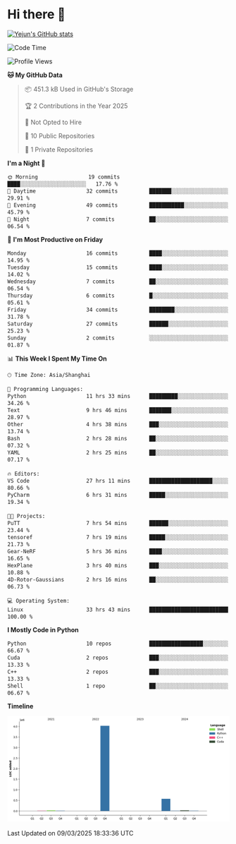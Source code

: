 # Hi there 👋


<!-- <img height="195px" src="https://github-readme-stats.vercel.app/api?username=yejun688&count_private=true&show_icons=true&hide_rank=true&title_color=0969da&bg_color=ffffff00&text_color=57606a&disable_animations=true"><img height="195px" src="https://github-readme-stats.vercel.app/api/top-langs?username=yejun688&layout=compact&title_color=0969da&bg_color=ffffff00&text_color=57606a"> -->

[![Yejun's GitHub stats](https://github-readme-stats.vercel.app/api?username=yejun688)](https://github.com/yejun688/github-readme-stats)

<!---
yejun688/yejun688 is a ✨ special ✨ repository because its `README.md` (this file) appears on your GitHub profile.
You can click the Preview link to take a look at your changes.
--->

<!--START_SECTION:waka-->
![Code Time](http://img.shields.io/badge/Code%20Time-912%20hrs%206%20mins-blue)

![Profile Views](http://img.shields.io/badge/Profile%20Views-0-blue)

**🐱 My GitHub Data** 

> 📦 451.3 kB Used in GitHub's Storage 
 > 
> 🏆 2 Contributions in the Year 2025
 > 
> 🚫 Not Opted to Hire
 > 
> 📜 10 Public Repositories 
 > 
> 🔑 1 Private Repositories 
 > 
**I'm a Night 🦉** 

```text
🌞 Morning                19 commits          ████░░░░░░░░░░░░░░░░░░░░░   17.76 % 
🌆 Daytime                32 commits          ███████░░░░░░░░░░░░░░░░░░   29.91 % 
🌃 Evening                49 commits          ███████████░░░░░░░░░░░░░░   45.79 % 
🌙 Night                  7 commits           ██░░░░░░░░░░░░░░░░░░░░░░░   06.54 % 
```
📅 **I'm Most Productive on Friday** 

```text
Monday                   16 commits          ████░░░░░░░░░░░░░░░░░░░░░   14.95 % 
Tuesday                  15 commits          ████░░░░░░░░░░░░░░░░░░░░░   14.02 % 
Wednesday                7 commits           ██░░░░░░░░░░░░░░░░░░░░░░░   06.54 % 
Thursday                 6 commits           █░░░░░░░░░░░░░░░░░░░░░░░░   05.61 % 
Friday                   34 commits          ████████░░░░░░░░░░░░░░░░░   31.78 % 
Saturday                 27 commits          ██████░░░░░░░░░░░░░░░░░░░   25.23 % 
Sunday                   2 commits           ░░░░░░░░░░░░░░░░░░░░░░░░░   01.87 % 
```


📊 **This Week I Spent My Time On** 

```text
🕑︎ Time Zone: Asia/Shanghai

💬 Programming Languages: 
Python                   11 hrs 33 mins      █████████░░░░░░░░░░░░░░░░   34.26 % 
Text                     9 hrs 46 mins       ███████░░░░░░░░░░░░░░░░░░   28.97 % 
Other                    4 hrs 38 mins       ███░░░░░░░░░░░░░░░░░░░░░░   13.74 % 
Bash                     2 hrs 28 mins       ██░░░░░░░░░░░░░░░░░░░░░░░   07.32 % 
YAML                     2 hrs 25 mins       ██░░░░░░░░░░░░░░░░░░░░░░░   07.17 % 

🔥 Editors: 
VS Code                  27 hrs 11 mins      ████████████████████░░░░░   80.66 % 
PyCharm                  6 hrs 31 mins       █████░░░░░░░░░░░░░░░░░░░░   19.34 % 

🐱‍💻 Projects: 
PuTT                     7 hrs 54 mins       ██████░░░░░░░░░░░░░░░░░░░   23.44 % 
tensoref                 7 hrs 19 mins       █████░░░░░░░░░░░░░░░░░░░░   21.73 % 
Gear-NeRF                5 hrs 36 mins       ████░░░░░░░░░░░░░░░░░░░░░   16.65 % 
HexPlane                 3 hrs 40 mins       ███░░░░░░░░░░░░░░░░░░░░░░   10.88 % 
4D-Rotor-Gaussians       2 hrs 16 mins       ██░░░░░░░░░░░░░░░░░░░░░░░   06.73 % 

💻 Operating System: 
Linux                    33 hrs 43 mins      █████████████████████████   100.00 % 
```

**I Mostly Code in Python** 

```text
Python                   10 repos            █████████████████░░░░░░░░   66.67 % 
Cuda                     2 repos             ███░░░░░░░░░░░░░░░░░░░░░░   13.33 % 
C++                      2 repos             ███░░░░░░░░░░░░░░░░░░░░░░   13.33 % 
Shell                    1 repo              ██░░░░░░░░░░░░░░░░░░░░░░░   06.67 % 
```



**Timeline**

![Lines of Code chart](https://raw.githubusercontent.com/yejun688/yejun688/main/assets/bar_graph.png)


 Last Updated on 09/03/2025 18:33:36 UTC
<!--END_SECTION:waka-->

